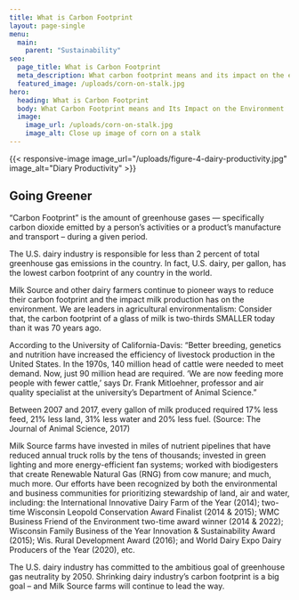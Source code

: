 ```yaml
---
title: What is Carbon Footprint
layout: page-single
menu:
  main:
    parent: "Sustainability"
seo:
  page_title: What is Carbon Footprint
  meta_description: What carbon footprint means and its impact on the environment.  It is the amount of greenhouse gases – specifically carbon dioxide emitted by a person’s activities or a product’s manufacture and transport – during a given period.
  featured_image: /uploads/corn-on-stalk.jpg
hero:
  heading: What is Carbon Footprint
  body: What Carbon Footprint means and Its Impact on the Environment
  image:
    image_url: /uploads/corn-on-stalk.jpg
    image_alt: Close up image of corn on a stalk
---
```


{{< responsive-image image_url="/uploads/figure-4-dairy-productivity.jpg" image_alt="Diary Productivity" >}}

## Going Greener
 
“Carbon Footprint” is the amount of greenhouse gases — specifically carbon dioxide emitted by a person’s activities or a product’s manufacture and transport – during a given period.
 
The U.S. dairy industry is responsible for less than 2 percent of total greenhouse gas emissions in the country. In fact, U.S. dairy, per gallon, has the lowest carbon footprint of any country in the world.
 
Milk Source and other dairy farmers continue to pioneer ways to reduce their carbon footprint and the impact milk production has on the environment. We are leaders in agricultural environmentalism: Consider that, the carbon footprint of a glass of milk is two-thirds SMALLER today than it was 70 years ago. 
 
According to the University of California-Davis: “Better breeding, genetics and nutrition have increased the efficiency of livestock production in the United States. In the 1970s, 140 million head of cattle were needed to meet demand. Now, just 90 million head are required. ‘We are now feeding more people with fewer cattle,’ says Dr. Frank Mitloehner, professor and air quality specialist at the university’s Department of Animal Science.”
 
Between 2007 and 2017, every gallon of milk produced required 17% less feed, 21% less land, 31% less water and 20% less fuel. (Source: The Journal of Animal Science, 2017)
 
Milk Source farms have invested in miles of nutrient pipelines that have reduced annual truck rolls by the tens of thousands; invested in green lighting and more energy-efficient fan systems; worked with biodigesters that create Renewable Natural Gas (RNG) from cow manure; and much, much more. Our efforts have been recognized by both the environmental and business communities for prioritizing stewardship of land, air and water, including: the International Innovative Dairy Farm of the Year (2014); two-time Wisconsin Leopold Conservation Award Finalist (2014 & 2015); WMC Business Friend of the Environment two-time award winner (2014 & 2022); Wisconsin Family Business of the Year Innovation & Sustainability Award (2015); Wis. Rural Development Award (2016); and World Dairy Expo Dairy Producers of the Year (2020), etc.
 
The U.S. dairy industry has committed to the ambitious goal of greenhouse gas neutrality by 2050. Shrinking dairy industry’s carbon footprint is a big goal – and Milk Source farms will continue to lead the way.